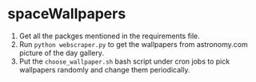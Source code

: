 # spaceWallpapers

1. Get all the packges mentioned in the requirements file.
2. Run `python webscraper.py` to get the wallpapers from astronomy.com picture of the day gallery.
3. Put the `choose_wallpaper.sh` bash script under cron jobs to pick wallpapers randomly and change them periodically.
